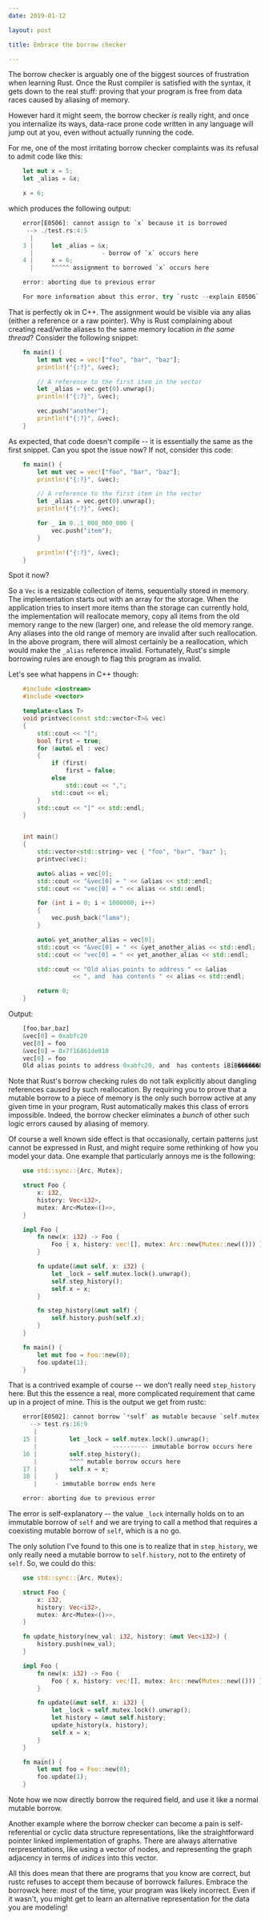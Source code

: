 ```yaml
---
date: 2019-01-12

layout: post

title: Embrace the borrow checker

---
```


The borrow checker is arguably one of the biggest sources of frustration when
learning Rust. Once the Rust compiler is satisfied with the syntax, it gets down
to the real stuff: proving that your program is free from data races caused by
aliasing of memory.

However hard it might seem, the borrow checker _is_ really right, and once you
internalize its ways, data-race prone code written in any language will jump out
at you, even without actually running the code.

For me, one of the most irritating borrow checker complaints was its refusal to
admit code like this:

```rust
    let mut x = 5;
    let _alias = &x;

    x = 6;
```

which produces the following output:

```rust
    error[E0506]: cannot assign to `x` because it is borrowed
     --> ./test.rs:4:5
      |
    3 |     let _alias = &x;
      |                   - borrow of `x` occurs here
    4 |     x = 6;
      |     ^^^^^ assignment to borrowed `x` occurs here

    error: aborting due to previous error

    For more information about this error, try `rustc --explain E0506`.
```

That is perfectly ok in C++. The assignment would be visible via any alias
(either a reference or a raw pointer). Why is Rust complaining about creating
read/write aliases to the same memory location *in the same thread*? Consider
the following snippet:

```rust
    fn main() {
        let mut vec = vec!["foo", "bar", "baz"];
        println!("{:?}", &vec);

        // A reference to the first item in the vector
        let _alias = vec.get(0).unwrap();
        println!("{:?}", &vec);

        vec.push("another");
        println!("{:?}", &vec);
    }
```

As expected, that code doesn't compile -- it is essentially the same as the
first snippet. Can you spot the issue now? If not, consider this code:

```rust
    fn main() {
        let mut vec = vec!["foo", "bar", "baz"];
        println!("{:?}", &vec);

        // A reference to the first item in the vector
        let _alias = vec.get(0).unwrap();
        println!("{:?}", &vec);

        for _ in 0..1_000_000_000 {
            vec.push("item");
        }

        println!("{:?}", &vec);
    }
```

Spot it now?

So a `Vec` is a resizable collection of items, sequentially stored in memory.
The implementation starts out with an array for the storage. When the
application tries to insert more items than the storage can currently hold, the
implementation will reallocate memory, copy all items from the old memory
range to the new (larger) one, and release the old memory range. Any aliases
into the old range of memory are invalid after such reallocation. In the above
program, there will almost certainly be a reallocation, which would make the
`_alias` reference invalid. Fortunately, Rust's simple borrowing rules are
enough to flag this program as invalid.

Let's see what happens in C++ though:

```c++
    #include <iostream>
    #include <vector>

    template<class T>
    void printvec(const std::vector<T>& vec)
    {
        std::cout << "[";
        bool first = true;
        for (auto& el : vec)
        {
            if (first)
                first = false;
            else
                std::cout << ",";
            std::cout << el;
        }
        std::cout << "]" << std::endl;
    }


    int main()
    {
        std::vector<std::string> vec { "foo", "bar", "baz" };
        printvec(vec);

        auto& alias = vec[0];
        std::cout << "&vec[0] = " << &alias << std::endl;
        std::cout << "vec[0] = " << alias << std::endl;

        for (int i = 0; i < 1000000; i++)
        {
            vec.push_back("lama");
        }

        auto& yet_another_alias = vec[0];
        std::cout << "&vec[0] = " << &yet_another_alias << std::endl;
        std::cout << "vec[0] = " << yet_another_alias << std::endl;

        std::cout << "Old alias points to address " << &alias
                  << ", and  has contents " << alias << std::endl;

        return 0;
    }
```

Output:

```rust
    [foo,bar,baz]
    &vec[0] = 0xabfc20
    vec[0] = foo
    &vec[0] = 0x7f16861de010
    vec[0] = foo
    Old alias points to address 0xabfc20, and  has contents ȋBȋB������B��B [...more garbage...]
```

Note that Rust's borrow checking rules do not talk explicitly about dangling
references caused by such reallocation. By requiring you to prove that a mutable
borrow to a piece of memory is the only such borrow active at any given time in
your program, Rust automatically makes this class of errors impossible. Indeed,
the borrow checker eliminates a *bunch* of other such logic errors caused by
aliasing of memory.

Of course a well known side effect is that occasionally, certain patterns just
cannot be expressed in Rust, and might require some rethinking of how you model
your data. One example that particularly annoys me is the following:

```rust
    use std::sync::{Arc, Mutex};

    struct Foo {
        x: i32,
        history: Vec<i32>,
        mutex: Arc<Mutex<()>>,
    }

    impl Foo {
        fn new(x: i32) -> Foo {
            Foo { x, history: vec![], mutex: Arc::new(Mutex::new(())) }
        }

        fn update(&mut self, x: i32) {
            let _lock = self.mutex.lock().unwrap();
            self.step_history();
            self.x = x;
        }

        fn step_history(&mut self) {
            self.history.push(self.x);
        }
    }

    fn main() {
        let mut foo = Foo::new(0);
        foo.update(1);
    }
```

That is a contrived example of course -- we don't really need `step_history`
here. But this the essence a real, more complicated requirement that came up in
a project of mine. This is the output we get from rustc:

```rust
    error[E0502]: cannot borrow `*self` as mutable because `self.mutex` is also borrowed as immutable
      --> test.rs:16:9
       |
    15 |         let _lock = self.mutex.lock().unwrap();
       |                     ---------- immutable borrow occurs here
    16 |         self.step_history();
       |         ^^^^ mutable borrow occurs here
    17 |         self.x = x;
    18 |     }
       |     - immutable borrow ends here

    error: aborting due to previous error
```

The error is self-explanatory -- the value `_lock` internally holds on to an
immutable borrow of `self` and we are trying to call a method that requires
a coexisting mutable borrow of `self`, which is a no go.

The only solution I've found to this one is to realize that in `step_history`,
we only really need a mutable borrow to `self.history`, not to the entirety of
`self`. So, we could do this:

```rust
    use std::sync::{Arc, Mutex};

    struct Foo {
        x: i32,
        history: Vec<i32>,
        mutex: Arc<Mutex<()>>,
    }

    fn update_history(new_val: i32, history: &mut Vec<i32>) {
        history.push(new_val);
    }

    impl Foo {
        fn new(x: i32) -> Foo {
            Foo { x, history: vec![], mutex: Arc::new(Mutex::new(())) }
        }

        fn update(&mut self, x: i32) {
            let _lock = self.mutex.lock().unwrap();
            let history = &mut self.history;
            update_history(x, history);
            self.x = x;
        }
    }

    fn main() {
        let mut foo = Foo::new(0);
        foo.update(1);
    }
```

Note how we now directly borrow the required field, and use it like a normal
mutable borrow.

Another example where the borrow checker can become a pain is self-referential
or cyclic data structure representations, like the straightforward pointer
linked implementation of graphs. There are always alternative rerpresentations,
like using a vector of nodes, and representing the graph adjacency in terms of
*indices* into this vector.

All this does mean that there are programs that you know are correct, but rustc
refuses to accept them because of borrowck failures. Embrace the borrowck here:
*most* of the time, your program was likely incorrect. Even if it wasn't, you
might get to learn an alternative representation for the data you are modeling!

